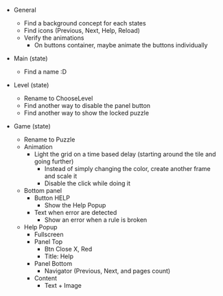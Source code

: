 * General
    * Find a background concept for each states
    * Find icons (Previous, Next, Help, Reload)
    * Verify the animations
        * On buttons container, maybe animate the buttons individually

* Main (state)
    * Find a name :D

* Level (state)
    * Rename to ChooseLevel
    * Find another way to disable the panel button
    * Find another way to show the locked puzzle

* Game (state)
    * Rename to Puzzle
    * Animation
        * Light the grid on a time based delay (starting around the tile and going further)
            * Instead of simply changing the color, create another frame and scale it
            * Disable the click while doing it
    * Bottom panel
        * Button HELP
            * Show the Help Popup
        * Text when error are detected
            * Show an error when a rule is broken
    * Help Popup
        * Fullscreen
        * Panel Top
            * Btn Close X, Red
            * Title: Help
        * Panel Bottom
            * Navigator (Previous, Next, and pages count)
        * Content
            * Text + Image
